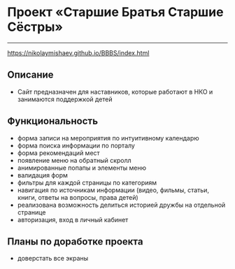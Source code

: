 # Проект «Старшие Братья Старшие Сёстры»
***
https://nikolaymishaev.github.io/BBBS/index.html
## Описание
- Сайт предназначен для наставников, которые работают в НКО и занимаются поддержкой детей
## Функциональность
- форма записи на мероприятия по интуитивному календарю
- форма поиска информации по порталу
- форма рекомендаций мест
- появление меню на обратный скролл
- анимированные попапы и элементы меню
- валидация форм
- фильтры для каждой страницы по категориям
- навигация по источникам информации (видео, фильмы, статьи, книги, ответы на вопросы, права детей)
- реализована возможность делиться историей дружбы на отдельной странице
- авторизация, вход в личный кабинет
## Планы по доработке проекта
- доверстать все экраны
